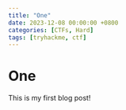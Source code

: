 ```yaml
---
title: "One"
date: 2023-12-08 00:00:00 +0800
categories: [CTFs, Hard]
tags: [tryhackme, ctf]
---
```


# One

This is my first blog post!